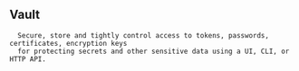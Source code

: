 ## Vault

      Secure, store and tightly control access to tokens, passwords, certificates, encryption keys 
      for protecting secrets and other sensitive data using a UI, CLI, or HTTP API.
      
